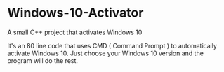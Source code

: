 # Windows-10-Activator
A small C++ project that activates Windows 10

It's an 80 line code that uses CMD ( Command Prompt ) to automatically activate Windows 10.
Just choose your Windows 10 version and the program will do the rest.
